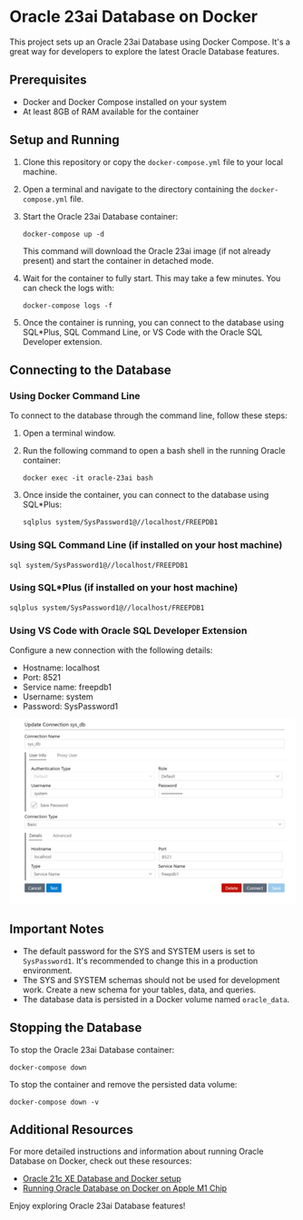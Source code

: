 # Oracle 23ai Database on Docker

This project sets up an Oracle 23ai Database using Docker Compose. It's a great way for developers to explore the latest Oracle Database features.

## Prerequisites

- Docker and Docker Compose installed on your system
- At least 8GB of RAM available for the container

## Setup and Running

1. Clone this repository or copy the `docker-compose.yml` file to your local machine.

2. Open a terminal and navigate to the directory containing the `docker-compose.yml` file.

3. Start the Oracle 23ai Database container:
   ```
   docker-compose up -d   
   ```

   This command will download the Oracle 23ai image (if not already present) and start the container in detached mode.

4. Wait for the container to fully start. This may take a few minutes. You can check the logs with:
   ```
   docker-compose logs -f   
   ```

5. Once the container is running, you can connect to the database using SQL*Plus, SQL Command Line, or VS Code with the Oracle SQL Developer extension.

## Connecting to the Database

### Using Docker Command Line

To connect to the database through the command line, follow these steps:

1. Open a terminal window.

2. Run the following command to open a bash shell in the running Oracle container:
   ```
   docker exec -it oracle-23ai bash
   ```

3. Once inside the container, you can connect to the database using SQL*Plus:
   ```
   sqlplus system/SysPassword1@//localhost/FREEPDB1
   ```

### Using SQL Command Line (if installed on your host machine)

```
sql system/SysPassword1@//localhost/FREEPDB1
```

### Using SQL*Plus (if installed on your host machine)

```
sqlplus system/SysPassword1@//localhost/FREEPDB1
```

### Using VS Code with Oracle SQL Developer Extension

Configure a new connection with the following details:
- Hostname: localhost
- Port: 8521
- Service name: freepdb1
- Username: system
- Password: SysPassword1

![alt text](connect.png)


## Important Notes

- The default password for the SYS and SYSTEM users is set to `SysPassword1`. It's recommended to change this in a production environment.
- The SYS and SYSTEM schemas should not be used for development work. Create a new schema for your tables, data, and queries.
- The database data is persisted in a Docker volume named `oracle_data`.

## Stopping the Database

To stop the Oracle 23ai Database container:

```
docker-compose down
```

To stop the container and remove the persisted data volume:

```
docker-compose down -v
```

## Additional Resources

For more detailed instructions and information about running Oracle Database on Docker, check out these resources:

- [Oracle 21c XE Database and Docker setup](https://link-to-your-post)
- [Running Oracle Database on Docker on Apple M1 Chip](https://link-to-your-post)

Enjoy exploring Oracle 23ai Database features!
